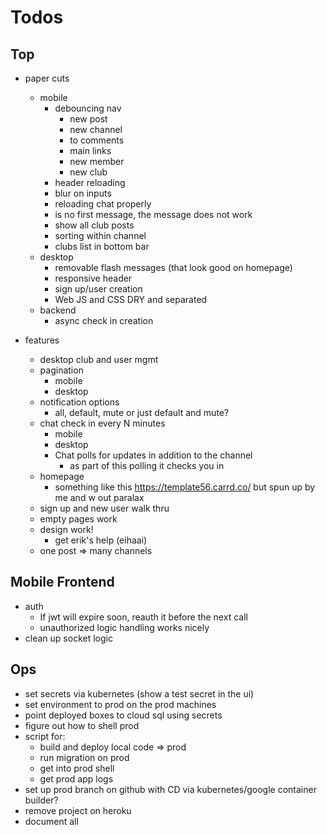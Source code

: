 # Todos

## Top
- paper cuts
  - mobile
    - debouncing nav
      - new post
      - new channel
      - to comments
      - main links
      - new member
      - new club
    - header reloading
    - blur on inputs
    - reloading chat properly
    - is no first message, the message
      does not work
    - show all club posts
    - sorting within channel
    - clubs list in bottom bar
  - desktop
    - removable flash messages (that look good on homepage)
    - responsive header
    - sign up/user creation
    - Web JS and CSS DRY and separated
  - backend
    - async check in creation

- features
  - desktop club and user mgmt
  - pagination
    - mobile
    - desktop
  - notification options
    - all, default, mute
      or just default and mute?
  - chat check in every N minutes
    - mobile
    - desktop
    - Chat polls for updates in addition to
      the channel
      - as part of this polling it checks you in
  - homepage
    - something like this https://template56.carrd.co/
      but spun up by me and w out paralax
  - sign up and new user walk thru
  - empty pages work
  - design work!
    - get erik's help (eihaai)
  - one post => many channels

## Mobile Frontend
  - auth
    - If jwt will expire soon, reauth it before the next call
    - unauthorized logic handling works nicely
  - clean up socket logic

## Ops
- set secrets via kubernetes (show a test secret in the ui)
- set environment to prod on the prod machines
- point deployed boxes to cloud sql using secrets
- figure out how to shell prod
- script for:
  - build and deploy local code => prod
  - run migration on prod
  - get into prod shell
  - get prod app logs
- set up prod branch on github with CD via
  kubernetes/google container builder?
- remove project on heroku
- document all
